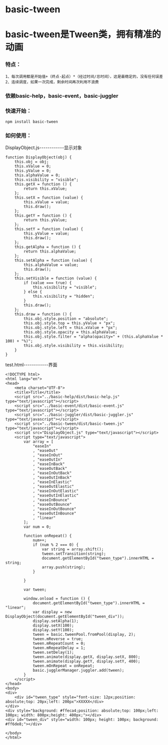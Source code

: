 # basic-tween

# basic-tween是Tween类，拥有精准的动画

### 特点：

    1、每次调用都是开始值+（终点-起点）*（经过时间/总时间），这是最稳定的，没有任何误差
    2、连续调度，如果一次完成，剩余时间再次利用不浪费


### 依赖basic-help，basic-event，basic-juggler

### 快速开始：

    npm install basic-tween

### 如何使用：


DisplayObject.js------------显示对象

    function DisplayObject(obj) {
        this.obj = obj;
        this.xValue = 0;
        this.yValue = 0;
        this.alphaValue = 0;
        this.visibility = "visible";
        this.getX = function () {
            return this.xValue;
        };
        this.setX = function (value) {
            this.xValue = value;
            this.draw();
        };
        this.getY = function () {
            return this.yValue;
        };
        this.setY = function (value) {
            this.yValue = value;
            this.draw();
        };
        this.getAlpha = function () {
            return this.alphaValue;
        };
        this.setAlpha = function (value) {
            this.alphaValue = value;
            this.draw();
        };
        this.setVisible = function (value) {
            if (value === true) {
                this.visibility = "visible";
            } else {
                this.visibility = "hidden";
            }
            this.draw();
        };
        this.draw = function () {
            this.obj.style.position = "absolute";
            this.obj.style.top = this.yValue + "px";
            this.obj.style.left = this.xValue + "px";
            this.obj.style.opacity = this.alphaValue;
            this.obj.style.filter = "alpha(opacity=" + (this.alphaValue * 100) + "%)";
            this.obj.style.visibility = this.visibility;
        }
    }


test.html------------界面

    <!DOCTYPE html>
    <html lang="en">
    <head>
        <meta charset="UTF-8">
        <title>Title</title>
        <script src="../basic-help/dist/basic-help.js" type="text/javascript"></script>
        <script src="../basic-event/dist/basic-event.js" type="text/javascript"></script>
        <script src="../basic-juggler/dist/basic-juggler.js" type="text/javascript"></script>
        <script src="../basic-tween/dist/basic-tween.js" type="text/javascript"></script>
        <script src="DisplayObject.js" type="text/javascript"></script>
        <script type="text/javascript">
            var array = [
                "easeIn"
                , "easeOut"
                , "easeInOut"
                , "easeOutIn"
                , "easeInBack"
                , "easeOutBack"
                , "easeInOutBack"
                , "easeOutInBack"
                , "easeInElastic"
                , "easeOutElastic"
                , "easeInOutElastic"
                , "easeOutInElastic"
                , "easeInBounce"
                , "easeOutBounce"
                , "easeInOutBounce"
                , "easeOutInBounce"
                , "linear"
            ];
            var num = 0;

            function onRepeat() {
                num++;
                if (num % 2 === 0) {
                    var string = array.shift();
                    tween.setTransition(string);
                    document.getElementById("tween_type").innerHTML = string;
                    array.push(string);
                }

            }

            var tween;

            window.onload = function () {
                document.getElementById("tween_type").innerHTML = "linear";
                var display = new DisplayObject(document.getElementById("tween_div"));
                display.setAlpha(1);
                display.setX(100);
                display.setY(100);
                tween = basic.tweenPool.fromPool(display, 2);
                tween.mReverse = true;
                tween.mRepeatCount = 0;
                tween.mRepeatDelay = 1;
                tween.setDelay(1);
                tween.animate(display.getX, display.setX, 800);
                tween.animate(display.getY, display.setY, 400);
                tween.mOnRepeat = onRepeat;
                basic.jugglerManager.juggler.add(tween);
            }
        </script>
    </head>
    <body>
    <div>
        <div id="tween_type" style="font-size: 12px;position: absolute;top: 20px;left: 200px">XXXXX</div>
    </div>
    <div style="background: #ffeca4;position: absolute;top: 100px;left: 100px; width: 800px;height: 400px;"></div>
    <div id="tween_div" style="width: 100px; height: 100px; background: #ff6de8;"></div>

    </body>
    </html>






	